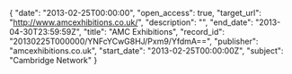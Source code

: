 {
  "date": "2013-02-25T00:00:00", 
  "open_access": true, 
  "target_url": "http://www.amcexhibitions.co.uk/", 
  "description": "", 
  "end_date": "2013-04-30T23:59:59Z", 
  "title": "AMC Exhibitions", 
  "record_id": "20130225T000000/YNFcYCwG8HJ/Pxm9/YfdmA==", 
  "publisher": "amcexhibitions.co.uk", 
  "start_date": "2013-02-25T00:00:00Z", 
  "subject": "Cambridge Network"
}

